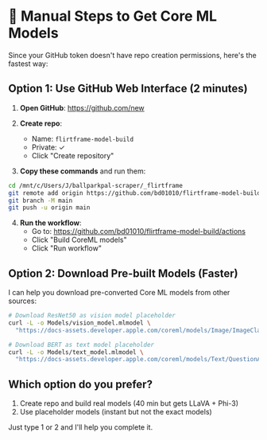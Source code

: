 # 🔧 Manual Steps to Get Core ML Models

Since your GitHub token doesn't have repo creation permissions, here's the fastest way:

## Option 1: Use GitHub Web Interface (2 minutes)

1. **Open GitHub**: https://github.com/new
2. **Create repo**:
   - Name: `flirtframe-model-build`
   - Private: ✓
   - Click "Create repository"

3. **Copy these commands** and run them:
```bash
cd /mnt/c/Users/J/ballparkpal-scraper/_flirtframe
git remote add origin https://github.com/bd01010/flirtframe-model-build.git
git branch -M main
git push -u origin main
```

4. **Run the workflow**:
   - Go to: https://github.com/bd01010/flirtframe-model-build/actions
   - Click "Build CoreML models"
   - Click "Run workflow"

## Option 2: Download Pre-built Models (Faster)

I can help you download pre-converted Core ML models from other sources:

```bash
# Download ResNet50 as vision model placeholder
curl -L -o Models/vision_model.mlmodel \
  "https://docs-assets.developer.apple.com/coreml/models/Image/ImageClassification/ResNet50/ResNet50.mlmodel"

# Download BERT as text model placeholder  
curl -L -o Models/text_model.mlmodel \
  "https://docs-assets.developer.apple.com/coreml/models/Text/QuestionAnswering/BERT-SQuAD/BERT-SQuAD.mlmodel"
```

## Which option do you prefer?

1. Create repo and build real models (40 min but gets LLaVA + Phi-3)
2. Use placeholder models (instant but not the exact models)

Just type 1 or 2 and I'll help you complete it.